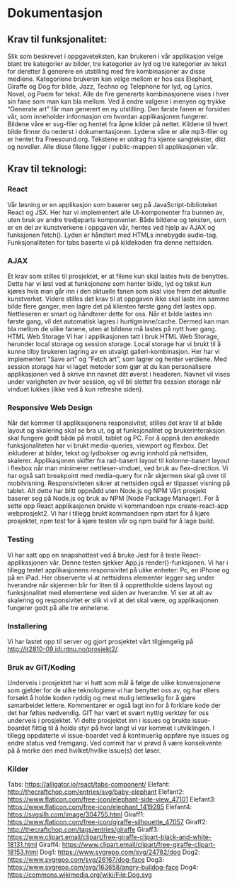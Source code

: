 # Dokumentasjon
## Krav til funksjonalitet:
Slik som beskrevet i oppgaveteksten, kan brukeren i vår applikasjon velge blant tre kategorier av bilder, tre kategorier av lyd og tre kategorier av tekst for deretter å generere en utstilling med fire kombinasjoner av disse mediene. Kategoriene brukeren kan velge mellom er hos oss Elephant, Giraffe og Dog for bilde, Jazz, Techno og Telephone for lyd, og Lyrics, Novel, og Poem for tekst.
Alle de fire genererte kombinasjonene vises i hver sin fane som man kan bla mellom. Ved å endre valgene i menyen og trykke “Generate art” får man generert en ny utstilling. Den første fanen er forsiden vår, som inneholder informasjon om hvordan applikasjonen fungerer.
Bildene våre er svg-filer og hentet fra åpne kilder på nettet. Kildene til hvert bilde finner du nederst i dokumentasjonen. Lydene våre er alle mp3-filer og er hentet fra Freesound.org. Tekstene er utdrag fra kjente sangtekster, dikt og noveller. Alle disse filene ligger i public-mappen til applikasjonen vår.
## Krav til teknologi:
### React
Vår løsning er en applikasjon som baserer seg på JavaScript-biblioteket React og JSX. Her har vi implementert alle UI-komponenter fra bunnen av, uten bruk av andre tredjeparts komponenter. Både bildene og teksten, som er en del av kunstverkene i oppgaven vår, hentes ved hjelp av AJAX og funksjonen fetch(). Lyden er håndtert med HTMLs innebygde audio-tag. Funksjonaliteten for tabs baserte vi på kildekoden fra denne nettsiden.
### AJAX
Et krav som stilles til prosjektet, er at filene kun skal lastes hvis de benyttes. Dette har vi løst ved at funksjonene som henter bilde, lyd og tekst kun kjøres hvis man går inn i den aktuelle fanen som skal vise frem det aktuelle kunstverket. Videre stilles det krav til at oppgaven ikke skal laste inn samme bilde flere ganger, men lagre det på klienten første gang det lastes opp. Nettleseren er smart og håndterer dette for oss. Når et bilde lastes inn første gang, vil det automatisk lagres i hurtigminne/cache. Dermed kan man bla mellom de ulike fanene, uten at bildene må lastes på nytt hver gang.
HTML Web Storage
Vi har i applikasjonen tatt i bruk HTML Web Storage, herunder local storage og session storage. Local storage har vi brukt til å kunne tilby brukeren lagring av en utvalgt galleri-kombinasjon. Her har vi implementert “Save art” og “Fetch art”, som lagrer og henter verdiene. Med session storage har vi laget metoder som gjør at du kan personalisere applikasjonen ved å skrive inn navnet ditt øverst i headeren. Navnet vil vises under varigheten av hver session, og vil bli slettet fra session storage når vinduet lukkes (ikke ved å kun refreshe siden).
### Responsive Web Design
Når det kommer til applikasjonens responsivitet, stilles det krav til at både layout og skalering skal se bra ut, og at funksjonalitet og brukerinteraksjon skal fungere godt både på mobil, tablet og PC. For å oppnå den ønskede funksjonaliteten har vi brukt media-queries, viewport og flexbox. Det inkluderer at bilder, tekst og lydbokser og øvrig innhold på nettsiden, skalerer. Applikasjonen skifter fra rad-basert layout til kolonne-basert layout i flexbox når man minimerer nettleser-vinduet, ved bruk av flex-direction. Vi har også satt breakpoint med media-query for når skjermen skal gå over til mobilvisning. Responsiviteten sikrer at nettsiden også er tilpasset visning på tablet. Alt dette har blitt oppnådd uten
Node.js og NPM
Vårt prosjekt baserer seg på Node.js og bruk av NPM (Node Package Manager). For å sette opp React applikasjonen brukte vi kommandoen npx create-react-app webprosjekt2. Vi har i tillegg brukt kommandoen npm start for å kjøre prosjektet, npm test for å kjøre testen vår og npm build for å lage build.
### Testing
Vi har satt opp en snapshottest ved å bruke Jest for å teste React-applikasjonen vår. Denne testen sjekker App.js render()-funksjonen. Vi har i tillegg testet applikasjonens responsivitet på ulike enheter: Pc, en iPhone og på en iPad. Her observerte vi at nettsidens elementer legger seg under hverandre når skjermen blir for liten til å opprettholde sidens layout og funksjonalitet med elementene ved siden av hverandre. Vi ser at alt av skalering og responsivitet er slik vi vil at det skal være, og applikasjonen fungerer godt på alle tre enhetene.
### Installering
Vi har lastet opp til server og gjort prosjektet vårt tilgjengelig på http://it2810-09.idi.ntnu.no/prosjekt2/.
### Bruk av GIT/Koding
Underveis i prosjektet har vi hatt som mål å følge de ulike konvensjonene som gjelder for de ulike teknologiene vi har benyttet oss av, og har ellers forsøkt å holde koden ryddig og mest mulig lettleselig for å gjøre samarbeidet lettere. Kommentarer er også lagt inn for å forklare kode der det har føltes nødvendig. GIT har vært et svært nyttig verktøy for oss underveis i prosjektet. Vi delte prosjektet inn i issues og brukte issue-boardet flittig til å holde styr på hvor langt vi var kommet i utviklingen. I tillegg oppdaterte vi issue-boardet ved å kontinuerlig  oppføre nye issues og endre status ved fremgang. Ved commit har vi prøvd å være konsekvente på å merke den med hvilket/hvilke issue(s) det løser.
### Kilder
Tabs: https://alligator.io/react/tabs-component/
Elefant: http://thecraftchop.com/entries/svg/baby-elephant
Elefant2: https://www.flaticon.com/free-icon/elephant-side-view_47101
Elefant3: https://www.flaticon.com/free-icon/elephant_1419285
Elefant4: https://svgsilh.com/image/304755.html
Giraff1: https://www.flaticon.com/free-icon/giraffe-silhouette_47057
Giraff2: http://thecraftchop.com/tags/entries/giraffe
Giraff3: https://www.clipart.email/clipart/free-giraffe-clipart-black-and-white-18131.html
Giraff4: https://www.clipart.email/clipart/free-giraffe-clipart-18153.html
Dog1: https://www.svgrepo.com/svg/24782/dog
Dog2: https://www.svgrepo.com/svg/26167/dog-face
Dog3: https://www.svgrepo.com/svg/163658/angry-bulldog-face
Dog4: https://commons.wikimedia.org/wiki/File:Dog.svg